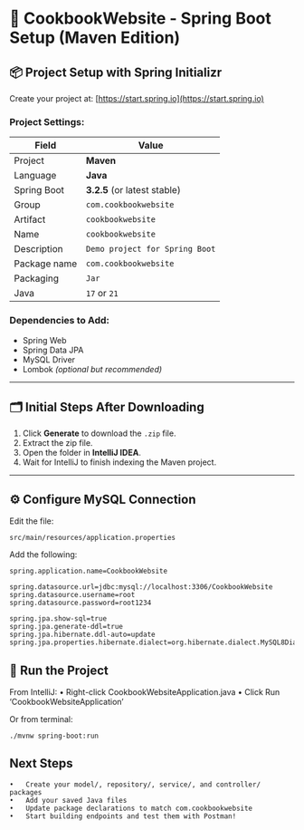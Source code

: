 # 🍳 CookbookWebsite - Spring Boot Setup (Maven Edition)

## 📦 Project Setup with Spring Initializr

Create your project at: [https://start.spring.io](https://start.spring.io)

### Project Settings:

| Field        | Value                          |
| ------------ | ------------------------------ |
| Project      | **Maven**                      |
| Language     | **Java**                       |
| Spring Boot  | **3.2.5** (or latest stable)   |
| Group        | `com.cookbookwebsite`          |
| Artifact     | `cookbookwebsite`              |
| Name         | `cookbookwebsite`              |
| Description  | `Demo project for Spring Boot` |
| Package name | `com.cookbookwebsite`          |
| Packaging    | `Jar`                          |
| Java         | `17` or `21`                   |

### Dependencies to Add:

- Spring Web
- Spring Data JPA
- MySQL Driver
- Lombok _(optional but recommended)_

---

## 🗂️ Initial Steps After Downloading

1. Click **Generate** to download the `.zip` file.
2. Extract the zip file.
3. Open the folder in **IntelliJ IDEA**.
4. Wait for IntelliJ to finish indexing the Maven project.

---

## ⚙️ Configure MySQL Connection

Edit the file:

```
src/main/resources/application.properties
```

Add the following:

```properties
spring.application.name=CookbookWebsite

spring.datasource.url=jdbc:mysql://localhost:3306/CookbookWebsite
spring.datasource.username=root
spring.datasource.password=root1234

spring.jpa.show-sql=true
spring.jpa.generate-ddl=true
spring.jpa.hibernate.ddl-auto=update
spring.jpa.properties.hibernate.dialect=org.hibernate.dialect.MySQL8Dialect
```

## 🚀 Run the Project

From IntelliJ:
• Right-click CookbookWebsiteApplication.java
• Click Run ‘CookbookWebsiteApplication’

Or from terminal:

```
./mvnw spring-boot:run
```

## Next Steps

    •	Create your model/, repository/, service/, and controller/ packages
    •	Add your saved Java files
    •	Update package declarations to match com.cookbookwebsite
    •	Start building endpoints and test them with Postman!
